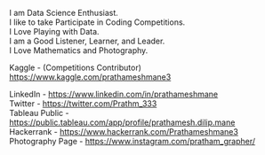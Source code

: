 I am Data Science Enthusiast.<br />
I like to take Participate in Coding Competitions.<br />
I Love Playing with Data.<br />
I am a Good Listener, Learner, and Leader.<br />
I Love Mathematics and Photography.<br />

Kaggle - (Competitions Contributor)<br /> 
https://www.kaggle.com/prathameshmane3

LinkedIn - https://www.linkedin.com/in/prathameshmane<br />
Twitter - https://twitter.com/Prathm_333<br />
Tableau Public - https://public.tableau.com/app/profile/prathamesh.dilip.mane <br />
Hackerrank - https://www.hackerrank.com/Prathameshmane3<br />
Photography Page - https://www.instagram.com/pratham_grapher/<br />

<!--- - 😇 Data Science Enthusias --->
<!---
Prathameshmane/Prathameshmane is a ✨ special ✨ repository because its `README.md` (this file) appears on your GitHub profile.
You can click the Preview link to take a look at your changes.
--->
